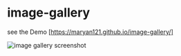 # image-gallery

see the Demo [https://maryan121.github.io/image-gallery/]

![image gallery screenshot](https://user-images.githubusercontent.com/88990104/217265764-4bce5b59-d343-4404-a62a-509c2983853b.jpg)
